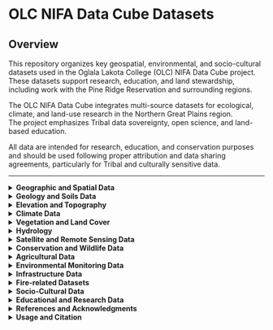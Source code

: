 # OLC NIFA Data Cube Datasets

## Overview

This repository organizes key geospatial, environmental, and socio-cultural datasets used in the Oglala Lakota College (OLC) NIFA Data Cube project.  
These datasets support research, education, and land stewardship, including work with the Pine Ridge Reservation and surrounding regions.

The OLC NIFA Data Cube integrates multi-source datasets for ecological, climate, and land-use research in the Northern Great Plains region.  
The project emphasizes Tribal data sovereignty, open science, and land-based education.

All data are intended for research, education, and conservation purposes and should be used following proper attribution and data sharing agreements, particularly for Tribal and culturally sensitive data.

---

<details>
<summary><strong>Geographic and Spatial Data</strong></summary>

- **USGS Protected Areas Database (PAD-US):** [Link](https://www.usgs.gov/programs/gap-analysis-project/science/protected-areas)  
- **OpenStreetMap (OSM):** [Link](https://www.openstreetmap.org/)  
- **Boundary Data:** Spatial boundaries for the Pine Ridge Reservation  
  - GIS boundary datasets (Shapefiles/GeoJSON)  
  - Option: Export full boundary from ArcGIS as GeoJSON  

</details>

<details>
<summary><strong>Geology and Soils Data</strong></summary>

- **POLARIS Soil Dataset:** [Link](https://daac.ornl.gov/get_data/)  
  - Variables: Soil pH, organic matter, texture, etc.  
  - Includes biomass, carbon, hydrology, and land use data  
- **USDA NRCS Web Soil Survey:** [Link](https://websoilsurvey.sc.egov.usda.gov/App/HomePage.htm)  
- **SSURGO Downloader (NRCS):** [Link](https://www.arcgis.com/apps/View/index.html?appid=cdc49bd63ea54dd2977f3f2853e07fff)  
- **SoilGrids (ISRIC):** [Link](https://www.isric.org/explore/soilgrids)  
- **South Dakota Geological Survey (SDGS):** [Link](https://www.sdgs.usd.edu/publications/default.aspx)  

</details>

<details>
<summary><strong>Elevation and Topography</strong></summary>

- **USGS National Elevation Dataset (NED):** [Link](https://viewer.nationalmap.gov/basic/)  
- **NASA SRTM (Shuttle Radar Topography Mission)**  
- Derived variables: slope, aspect, hillshade  

</details>

<details>
<summary><strong>Climate Data</strong></summary>

- **MACAv2-METDATA (THREDDS):** [Link](https://climate.northwestknowledge.net/MACA/)  
  - Downscaled climate data (temperature, precipitation, humidity)  
  - Scenarios: RCP 4.5, RCP 8.5  
- **NOAA Climate Data (NCEI):** [Link](https://www.ncei.noaa.gov/)  
- **PRISM Climate Data:** [Link](https://prism.oregonstate.edu)  
- **GridMET:** [Link](https://www.climatologylab.org/gridmet.html)  
- **DayMET:** [Link](https://daymet.ornl.gov/getdata)  
- **NASA EarthData EOSDIS:** [Link](https://www.earthdata.nasa.gov/about/esdis/eosdis)  
- **NASA Global Climate Change - Vital Signs of the Planet:** [Link](https://climate.nasa.gov/)  
- **ESA Climate Change Initiative (ESA CCI):** [Link](https://climate.esa.int/en/)  

</details>

<details>
<summary><strong>Vegetation and Land Cover</strong></summary>

- **National Land Cover Database (NLCD):** [Link](https://www.mrlc.gov/data)  
- **MODIS Land Cover (MOD12):** [Link](https://modis.gsfc.nasa.gov/data/dataprod/mod12.php)  
- **BONAP (Biota of North America Program):** [Link](http://bonap.net/)  
- **USGS Species Viewer:** [Link](https://www.usgs.gov/programs/gap-analysis-project/science/species)  
- **USFS National Grasslands:** [Link](https://www.fs.usda.gov/grasslands/)  
- **NDVI/EVI:** Derived from MODIS or Sentinel-2 for vegetation health  

</details>

<details>
<summary><strong>Hydrology</strong></summary>

- **USGS National Hydrography Dataset (NHDPlus HR):** [Link](https://www.usgs.gov/core-science-systems/ngp/national-hydrography)  
- **NASA GRACE (Groundwater Data):** [Link](https://grace.jpl.nasa.gov/)  
- **USGS Water Data for the Nation:** [Link](https://waterdata.usgs.gov/nwis?)  
- **Global Runoff Data Centre (GRDC):** [Link](https://grdc.bafg.de)  

</details>

<details>
<summary><strong>Satellite and Remote Sensing Data</strong></summary>

- **Landsat (USGS):** [Link](https://landsat.gsfc.nasa.gov/data/)  
- **Sentinel-2 (ESA Copernicus):** [Link](https://sentinel.esa.int/web/sentinel/home)  
- **Planet / Maxar (optional)**  

</details>

<details>
<summary><strong>Conservation and Wildlife Data</strong></summary>

- **World Database on Protected Areas (WDPA):** [Link](https://www.protectedplanet.net/)  
- **eBird (Cornell Lab of Ornithology):** [Link](https://ebird.org/explore)  
- **GBIF (Global Biodiversity Information Facility):** [Link](https://www.gbif.org/)  
- **USGS Protected Areas and Species Distributions:** [Link](https://www.usgs.gov/programs/gap-analysis-project/science/species)  

</details>

<details>
<summary><strong>Agricultural Data</strong></summary>

- **USDA NASS:** [Link](https://www.nass.usda.gov/Data_and_Statistics/index.php)  
- **FAO GIEWS:** [Link](https://www.fao.org/giews/data-tools/en/)  

</details>

<details>
<summary><strong>Environmental Monitoring Data</strong></summary>

- **EPA Air Quality System (AQS):** [Link](https://www.epa.gov/aqs)  
- **USGS BioData:** [Link](https://pubs.usgs.gov/fs/2011/3112/)  

</details>

<details>
<summary><strong>Infrastructure Data</strong></summary>

- **Homeland Infrastructure Foundation-Level Data (HIFLD):** [Link](https://www.dhs.gov/gmo/hifld)  
- **OpenStreetMap (OSM):** [Link](https://www.openstreetmap.org/#map=5/38.01/-95.84)  
- **Local GIS Resources:** e.g., Bureau of Indian Affairs (BIA) road layers  

</details>

<details>
<summary><strong>Fire-related Datasets</strong></summary>

- **USGS LANDFIRE:** [Link](https://landfire.gov/data)  
  - Existing Vegetation Type (EVT), Height (EVH), and Cover (EVC)  
  - Fire Behavior Fuel Models (FBFM), Fuel Loading Models (FLM)  
  - Disturbance (DST), Fire Regime Groups (FRG), Mean Fire Return Interval (MFRI)  
- **Fuelcast:** [Link](https://www.fuelcast.net)  

</details>

<details>
<summary><strong>Socio-Cultural Data</strong></summary>

- **U.S. Census Bureau:** [Link](https://data.census.gov/)  
- **Bureau of Indian Affairs (BIA) GIS:** [Link](https://www.bia.gov/gis)  
- **Tribal and Cultural Lands:** GIS layers for culturally significant or sacred sites (with permissions)  

</details>

<details>
<summary><strong>Educational and Research Data</strong></summary>

- **NASA EarthData:** [Link](https://earthdata.nasa.gov/)  
- **Local Research Outputs (OLC):** Biodiversity, cultural heritage, or land management studies  
- **Student Projects:** Integrating student-generated environmental and GIS data  

</details>

<details>
<summary><strong>References and Acknowledgments</strong></summary>

This repository integrates open and public data sources with Tribal-led research and ethical data management frameworks.  
Please cite original data providers and respect Tribal Data Sovereignty principles when using or sharing these datasets.

</details>

<details>
<summary><strong>Usage and Citation</strong></summary>

## Usage and Citation

The datasets in this repository are intended for **research, education, and conservation purposes**. Users must follow proper attribution guidelines and respect ethical data use, particularly for Tribal and culturally sensitive data.

### Citing Datasets
- Always cite the **original data providers** for any dataset used.  
- Include the **dataset title, author/organization, year, and URL** in any publication or report.  
- For example, citing PAD-US could look like:  
  > USGS Gap Analysis Project. 2025. Protected Areas Database of the United States (PAD-US). U.S. Geological Survey. [https://www.usgs.gov/programs/gap-analysis-project/science/protected-areas](https://www.usgs.gov/programs/gap-analysis-project/science/protected-areas)

### Tribal Data Sovereignty
- Some datasets represent **Tribal lands, culturally significant sites, or community data**.  
- Users must **request permission** or follow Tribal guidance before using sensitive data, especially for **public sharing, publications, or commercial use**.  
- Follow **Tribal Data Governance principles**, including:  
  - Respect for Tribal ownership of data  
  - Consultation with Tribal representatives for use of sensitive data  
  - Following any license or use restrictions applied by the Tribe  

### General Guidelines
1. **Do not redistribute** raw data without permission.  
2. **Attribute all sources** when using the data in visualizations, models, or reports.  
3. **Acknowledge Oglala Lakota College (OLC) NIFA Data Cube** when using combined datasets or derived analyses.  
4. Check dataset-specific licenses for any additional restrictions.  

By following these guidelines, users ensure **ethical, responsible, and culturally respectful use** of all datasets in the OLC NIFA Data Cube.

</details>


